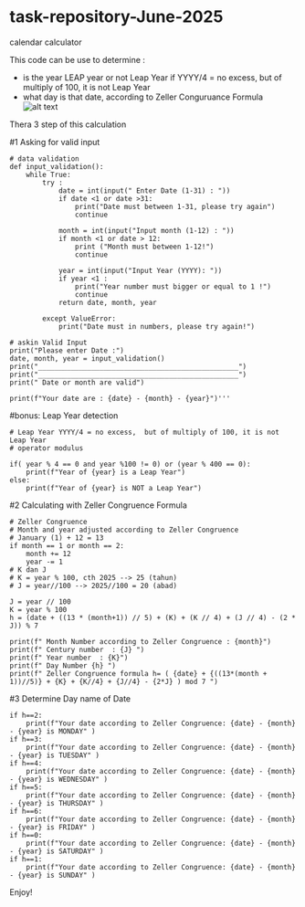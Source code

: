 # task-repository-June-2025
calendar calculator 

This code can be use to determine :
- is the year LEAP year or not
  Leap Year if YYYY/4 = no excess,  but of multiply of 100, it is not Leap Year
- what day is that date, according to Zeller Conguruance Formula <br/>
![alt text](https://wikimedia.org/api/rest_v1/media/math/render/svg/0f95195dcc0d98b351294277071736e97053324e)

Thera 3 step of this calculation

#1 Asking for valid input

```
# data validation
def input_validation():
    while True:
        try :
            date = int(input(" Enter Date (1-31) : "))
            if date <1 or date >31:
                print("Date must between 1-31, please try again") 
                continue
            
            month = int(input("Input month (1-12) : "))     
            if month <1 or date > 12:
                print ("Month must between 1-12!")
                continue
            
            year = int(input("Input Year (YYYY): "))
            if year <1 :
                print("Year number must bigger or equal to 1 !")
                continue
            return date, month, year

        except ValueError:
            print("Date must in numbers, please try again!")

# askin Valid Input
print("Please enter Date :")
date, month, year = input_validation()
print("_________________________________________________")
print("_________________________________________________")
print(" Date or month are valid")

print(f"Your date are : {date} - {month} - {year}")'''
```
#bonus: Leap Year detection

```
# Leap Year YYYY/4 = no excess,  but of multiply of 100, it is not Leap Year
# operator modulus

if( year % 4 == 0 and year %100 != 0) or (year % 400 == 0):
    print(f"Year of {year} is a Leap Year")
else:
    print(f"Year of {year} is NOT a Leap Year")
```

#2 Calculating with Zeller  Congruence Formula 

```
# Zeller Congruence
# Month and year adjusted according to Zeller Congruence
# January (1) + 12 = 13
if month == 1 or month == 2:
    month += 12
    year -= 1
# K dan J
# K = year % 100, cth 2025 --> 25 (tahun)
# J = year//100 --> 2025//100 = 20 (abad)

J = year // 100
K = year % 100
h = (date + ((13 * (month+1)) // 5) + (K) + (K // 4) + (J // 4) - (2 * J)) % 7

print(f" Month Number according to Zeller Congruence : {month}")
print(f" Century number  : {J} ")
print(f" Year number  : {K}")
print(f" Day Number {h} ")
print(f" Zeller Congruence formula h= ( {date} + {((13*(month + 1))//5)} + {K} + {K//4} + {J//4} - {2*J} ) mod 7 ")
```
#3 Determine Day name of Date
```
if h==2:
    print(f"Your date according to Zeller Congruence: {date} - {month} - {year} is MONDAY" )
if h==3:
    print(f"Your date according to Zeller Congruence: {date} - {month} - {year} is TUESDAY" )
if h==4:
    print(f"Your date according to Zeller Congruence: {date} - {month} - {year} is WEDNESDAY" ) 
if h==5:
    print(f"Your date according to Zeller Congruence: {date} - {month} - {year} is THURSDAY" )
if h==6:
    print(f"Your date according to Zeller Congruence: {date} - {month} - {year} is FRIDAY" )
if h==0:
    print(f"Your date according to Zeller Congruence: {date} - {month} - {year} is SATURDAY" )
if h==1:
    print(f"Your date according to Zeller Congruence: {date} - {month} - {year} is SUNDAY" )
```
Enjoy!


